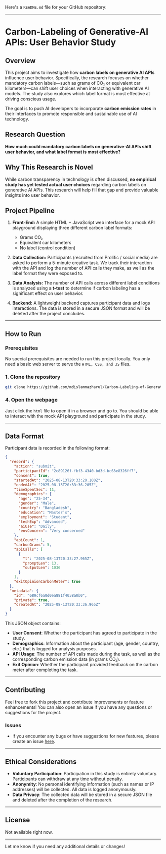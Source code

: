 Here's a `README.md` file for your GitHub repository:

---

# Carbon-Labeling of Generative-AI APIs: User Behavior Study

## Overview

This project aims to investigate how **carbon labels on generative AI APIs** influence user behavior. Specifically, the research focuses on whether mandatory carbon labels—such as grams of CO₂ or equivalent car kilometers—can shift user choices when interacting with generative AI models. The study also explores which label format is most effective at driving conscious usage.

The goal is to push AI developers to incorporate **carbon emission rates** in their interfaces to promote responsible and sustainable use of AI technology.

## Research Question

**How much could mandatory carbon labels on generative-AI APIs shift user behavior, and what label format is most effective?**

## Why This Research is Novel

While carbon transparency in technology is often discussed, **no empirical study has yet tested actual user choices** regarding carbon labels on generative AI APIs. This research will help fill that gap and provide valuable insights into user behavior.

## Project Pipeline

1. **Front-End:** A simple HTML + JavaScript web interface for a mock API playground displaying three different carbon label formats:

   - Grams CO₂
   - Equivalent car kilometers
   - No label (control condition)

2. **Data Collection:** Participants (recruited from Prolific / social media) are asked to perform a 5-minute creative task. We track their interaction with the API and log the number of API calls they make, as well as the label format they were exposed to.

3. **Data Analysis:** The number of API calls across different label conditions is analyzed using a **t-test** to determine if carbon labeling has a significant effect on user behavior.

4. **Backend:** A lightweight backend captures participant data and logs interactions. The data is stored in a secure JSON format and will be deleted after the project concludes.

---

## How to Run

### Prerequisites

No special prerequisites are needed to run this project locally. You only need a basic web server to serve the `HTML, CSS, and JS` files.

### 1. Clone the repository

```bash
git clone https://github.com/mdislammazharul/Carbon-Labeling-of-Generative-AI-APIs.git
```

### 4. Open the webpage

Just click the `html` file to open it in a browser and go to. You should be able to interact with the mock API playground and participate in the study.

---

## Data Format

Participant data is recorded in the following format:

```json
{
  "record": {
    "action": "submit",
    "participantId": "2c89126f-fbf3-4340-bd3d-bc63e8326ff7",
    "consent": true,
    "startedAt": "2025-08-13T20:33:20.100Z",
    "endedAt": "2025-08-13T20:33:36.205Z",
    "timeSpentSec": 11,
    "demographics": {
      "age": "25-34",
      "gender": "Male",
      "country": "Bangladesh",
      "education": "Master’s",
      "employment": "Student",
      "techExp": "Advanced",
      "aiUse": "Daily",
      "envConcern": "Very concerned"
    },
    "apiCount": 1,
    "carbonGrams": 5,
    "apiCalls": [
      {
        "t": "2025-08-13T20:33:27.965Z",
        "promptLen": 13,
        "outputLen": 1036
      }
    ],
    "exitOpinionCarbonMeter": true
  },
  "metadata": {
    "id": "689cf6a0d0ea881f4058a0b0",
    "private": true,
    "createdAt": "2025-08-13T20:33:36.965Z"
  }
}
```

This JSON object contains:

- **User Consent**: Whether the participant has agreed to participate in the study.
- **Demographics**: Information about the participant (age, gender, country, etc.) that is logged for analysis purposes.
- **API Usage**: The number of API calls made during the task, as well as the corresponding carbon emission data (in grams CO₂).
- **Exit Opinion**: Whether the participant provided feedback on the carbon meter after completing the task.

---

## Contributing

Feel free to fork this project and contribute improvements or feature enhancements! You can also open an issue if you have any questions or suggestions for the project.

### Issues

- If you encounter any bugs or have suggestions for new features, please create an issue [here](https://github.com/yourusername/carbon-labeling-llms/issues).

---

## Ethical Considerations

- **Voluntary Participation**: Participation in this study is entirely voluntary. Participants can withdraw at any time without penalty.
- **Anonymity**: No personal identifying information (such as names or IP addresses) will be collected. All data is logged anonymously.
- **Data Privacy**: The collected data will be stored in a secure JSON file and deleted after the completion of the research.

---

## License

Not available right now.

---

Let me know if you need any additional details or changes!
